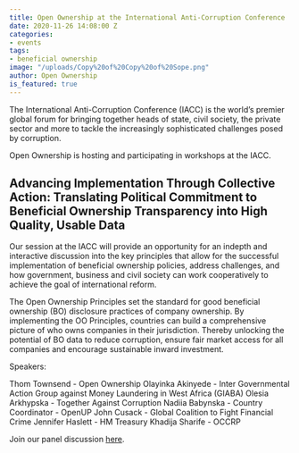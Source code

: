```yaml
---
title: Open Ownership at the International Anti-Corruption Conference
date: 2020-11-26 14:08:00 Z
categories:
- events
tags:
- beneficial ownership
image: "/uploads/Copy%20of%20Copy%20of%20Sope.png"
author: Open Ownership
is_featured: true
---
```


The International Anti-Corruption Conference (IACC) is the world’s premier global forum for bringing together heads of state, civil society, the private sector and more to tackle the increasingly sophisticated challenges posed by corruption.

Open Ownership is hosting and participating in workshops at the IACC. 

## Advancing Implementation Through Collective Action: Translating Political Commitment to Beneficial Ownership Transparency into High Quality, Usable Data

Our session at the IACC will provide an opportunity for an indepth and interactive discussion into the key principles that allow for the successful implementation of beneficial ownership policies, address challenges, and how government, business and civil society can work cooperatively to achieve the goal of international reform. 

The Open Ownership Principles set the standard for good beneficial ownership (BO) disclosure practices of company ownership. By implementing the OO Principles, countries can build a comprehensive picture of who owns companies in their jurisdiction. Thereby unlocking the potential of BO data to reduce corruption, ensure fair market access for all companies and encourage sustainable inward investment. 

Speakers:

Thom Townsend - Open Ownership
Olayinka Akinyede - Inter Governmental Action Group against Money Laundering in West Africa (GIABA) 
Olesia Arkhypska -  Together Against Corruption
Nadiia Babynska - Country Coordinator - OpenUP 
John Cusack - Global Coalition to Fight Financial Crime
Jennifer Haslett - HM Treasury
Khadija Sharife - OCCRP

Join our panel discussion [here](https://19thiacc.pathable.co/meetings/virtual/rfQFbNpe2g6MqhK4E). 

